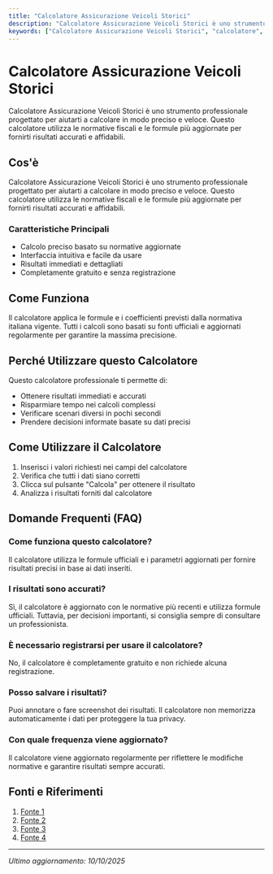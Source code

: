 ```yaml
---
title: "Calcolatore Assicurazione Veicoli Storici"
description: "Calcolatore Assicurazione Veicoli Storici è uno strumento professionale progettato per aiutarti a calcolare in modo preciso e veloce. Questo calcolatore utilizza le normative fiscali e le formule più aggiornate per fornirti risultati accurati e affidabili."
keywords: ["Calcolatore Assicurazione Veicoli Storici", "calcolatore", "calcolo online"]
---
```


# Calcolatore Assicurazione Veicoli Storici

Calcolatore Assicurazione Veicoli Storici è uno strumento professionale progettato per aiutarti a calcolare in modo preciso e veloce. Questo calcolatore utilizza le normative fiscali e le formule più aggiornate per fornirti risultati accurati e affidabili.

## Cos'è

Calcolatore Assicurazione Veicoli Storici è uno strumento professionale progettato per aiutarti a calcolare in modo preciso e veloce. Questo calcolatore utilizza le normative fiscali e le formule più aggiornate per fornirti risultati accurati e affidabili.

### Caratteristiche Principali

- Calcolo preciso basato su normative aggiornate
- Interfaccia intuitiva e facile da usare
- Risultati immediati e dettagliati
- Completamente gratuito e senza registrazione

## Come Funziona

Il calcolatore applica le formule e i coefficienti previsti dalla normativa italiana vigente. Tutti i calcoli sono basati su fonti ufficiali e aggiornati regolarmente per garantire la massima precisione.

## Perché Utilizzare questo Calcolatore

Questo calcolatore professionale ti permette di:

- Ottenere risultati immediati e accurati
- Risparmiare tempo nei calcoli complessi
- Verificare scenari diversi in pochi secondi
- Prendere decisioni informate basate su dati precisi

## Come Utilizzare il Calcolatore

1. Inserisci i valori richiesti nei campi del calcolatore
2. Verifica che tutti i dati siano corretti
3. Clicca sul pulsante "Calcola" per ottenere il risultato
4. Analizza i risultati forniti dal calcolatore

## Domande Frequenti (FAQ)

### Come funziona questo calcolatore?

Il calcolatore utilizza le formule ufficiali e i parametri aggiornati per fornire risultati precisi in base ai dati inseriti.

### I risultati sono accurati?

Sì, il calcolatore è aggiornato con le normative più recenti e utilizza formule ufficiali. Tuttavia, per decisioni importanti, si consiglia sempre di consultare un professionista.

### È necessario registrarsi per usare il calcolatore?

No, il calcolatore è completamente gratuito e non richiede alcuna registrazione.

### Posso salvare i risultati?

Puoi annotare o fare screenshot dei risultati. Il calcolatore non memorizza automaticamente i dati per proteggere la tua privacy.

### Con quale frequenza viene aggiornato?

Il calcolatore viene aggiornato regolarmente per riflettere le modifiche normative e garantire risultati sempre accurati.

## Fonti e Riferimenti

1. [Fonte 1](https://www.mioassicuratore.it/veicoli/assicurazione-auto-epoca)
2. [Fonte 2](https://www.sara.it/mobilita/assicurazioni-auto/assicurazione-auto-e-moto-storiche-saravintage)
3. [Fonte 3](https://www.realemutua.it/veicoli-e-viaggi/assicurazione-auto-depoca)
4. [Fonte 4](https://www.assicurazionirc.it/altre-polizze/assicurazione-rc-veicolo-storico.html)

---

*Ultimo aggiornamento: 10/10/2025*
